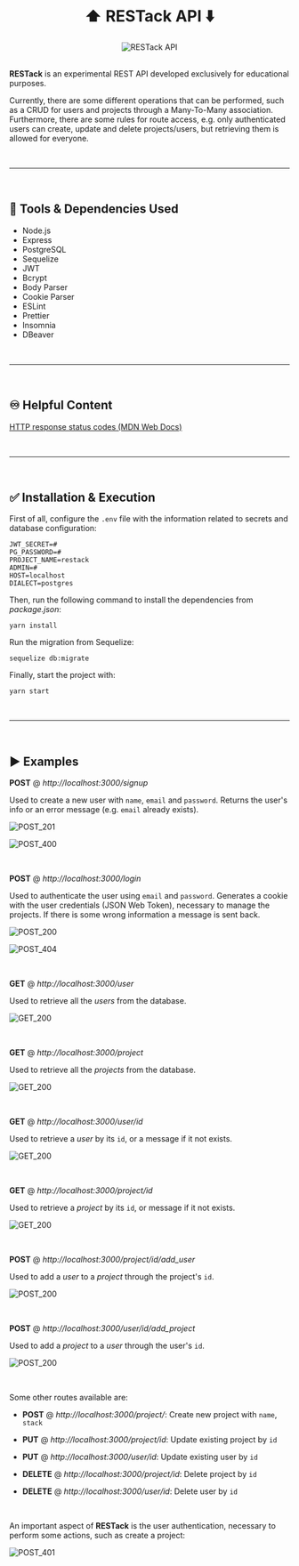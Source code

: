 <div align="center">
  <h1><strong> ⬆️ RESTack API ⬇️ </strong></h1>
  <img src="assets/restack-api.jpg" alt="RESTack API">
</div>

<br/>

**RESTack** is an experimental REST API developed exclusively for educational purposes.

Currently, there are some different operations that can be performed, such as a CRUD for users and projects through a Many-To-Many association. Furthermore, there are some rules for route access, e.g. only authenticated users can create, update and delete projects/users, but retrieving them is allowed for everyone.

<br/>

---

<br/>

## 💟 Tools & Dependencies Used

- Node.js
- Express
- PostgreSQL
- Sequelize
- JWT
- Bcrypt
- Body Parser
- Cookie Parser
- ESLint
- Prettier
- Insomnia
- DBeaver

<br/>

---

<br/>

## ♾️ Helpful Content

[HTTP response status codes (MDN Web Docs)](https://developer.mozilla.org/en-US/docs/Web/HTTP/Status)

<br/>

---

<br/>

## ✅ Installation & Execution

First of all, configure the `.env` file with the information related to secrets and database configuration:

```
JWT_SECRET=#
PG_PASSWORD=#
PROJECT_NAME=restack
ADMIN=#
HOST=localhost
DIALECT=postgres
```

Then, run the following command to install the dependencies from _package.json_:

`yarn install`

Run the migration from Sequelize:

`sequelize db:migrate`

Finally, start the project with:

`yarn start`

<br/>

---

<br/>

## ▶️ Examples

**POST** @ _http://localhost:3000/signup_

Used to create a new user with `name`, `email` and `password`. Returns the user's info or an error message (e.g. `email` already exists).

![POST_201](assets/post-signup-201.png)

![POST_400](assets/post-signup-400.png)

<br/>

**POST** @ _http://localhost:3000/login_

Used to authenticate the user using `email` and `password`. Generates a cookie with the user credentials (JSON Web Token), necessary to manage the projects. If there is some wrong information a message is sent back.

![POST_200](assets/post-login-200.png)

![POST_404](assets/post-login-404.png)

<br/>

**GET** @ _http://localhost:3000/user_

Used to retrieve all the _users_ from the database.

![GET_200](assets/get-user-200.png)

<br/>

**GET** @ _http://localhost:3000/project_

Used to retrieve all the _projects_ from the database.

![GET_200](assets/get-project-200.png)

<br/>

**GET** @ _http://localhost:3000/user/id_

Used to retrieve a _user_ by its `id`, or a message if it not exists.

![GET_200](assets/get-user-id-200.png)

<br/>

**GET** @ _http://localhost:3000/project/id_

Used to retrieve a _project_ by its `id`, or message if it not exists.

![GET_200](assets/get-project-id-200.png)

<br/>

**POST** @ _http://localhost:3000/project/id/add_user_

Used to add a _user_ to a _project_ through the project's `id`.

![POST_200](assets/post-user-to-project-200.png)

<br/>

**POST** @ _http://localhost:3000/user/id/add_project_

Used to add a _project_ to a _user_ through the user's `id`.

![POST_200](assets/post-project-to-user-200.png)

<br/>

Some other routes available are:

- **POST** @ _http://localhost:3000/project/_: Create new project with `name`, `stack`

- **PUT** @ _http://localhost:3000/project/id_: Update existing project by `id`

- **PUT** @ _http://localhost:3000/user/id_: Update existing user by `id`

- **DELETE** @ _http://localhost:3000/project/id_: Delete project by `id`

- **DELETE** @ _http://localhost:3000/user/id_: Delete user by `id`

<br/>

An important aspect of **RESTack** is the user authentication, necessary to perform some actions, such as create a project:

![POST_401](/assets/post-project-401.png)
